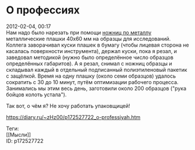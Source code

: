 О профессиях
=============

   
 2012-02-04, 00:17   
  Нам надо было нарезать при помощи  [ножниц по металлу](http://www.pilotrade.ru/goods/index/104)  металлические плашки 40x60 мм на образцы для исследований. Коллега заворачивал куски плашек в бумагу (чтобы лицевая сторона не касалась поверхности инструмента), держал куски, пока я резал, и заведовал методикой (нужно было определённое число образцов определённых габаритов). А я резал, снимал с ножниц образцы и складывал каждый в отдельный подписанный полиэтиленовый пакетик с защёлкой. Время на одну плашку (около семи образцов) удалось сократить с 30 до 10 минут, путём оптимизации рабочего процесса. Занимались мы этим весь день, заготовили около 200 образцов ("рука бойцов колоть устала").   
   
 Так вот, о чём я? Не хочу работать упаковщицей!   
    
 <https://diary.ru/~zHz00/p172527722_o-professiyah.htm>   
   
 Теги:   
 [[Мысли]]   
 ID: p172527722